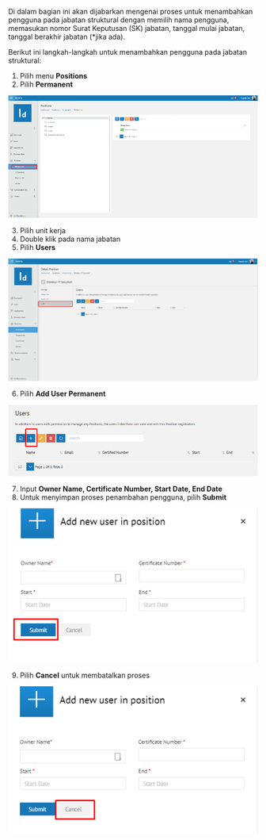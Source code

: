 Di dalam bagian ini akan dijabarkan mengenai proses untuk menambahkan pengguna pada jabatan struktural dengan memilih nama 
pengguna, memasukan nomor Surat Keputusan (SK) jabatan, tanggal mulai jabatan, tanggal berakhir jabatan (\*jika ada).

Berikut ini langkah-langkah untuk menambahkan pengguna pada jabatan struktural:

1. Pilih menu **Positions**
2. Pilih **Permanent**

![Gambar](_static/Gambar5.1.6.1_1.png/?sanitize=true)

3. Pilih unit kerja
4. Double klik pada nama jabatan
5. Pilih **Users**

![Gambar](_static/Gambar5.1.6.1_2.png/?sanitize=true)

6. Pilih **Add User Permanent**

![Gambar](_static/Gambar5.1.6.1_3.png/?sanitize=true)

7. Input **Owner Name, Certificate Number, Start Date, End Date**
8. Untuk menyimpan proses penambahan pengguna, pilih **Submit**

![Gambar](_static/Gambar5.1.6.1_4.png/?sanitize=true)

9. Pilih **Cancel** untuk membatalkan proses

![Gambar](_static/Gambar5.1.6.1_5.png/?sanitize=true)